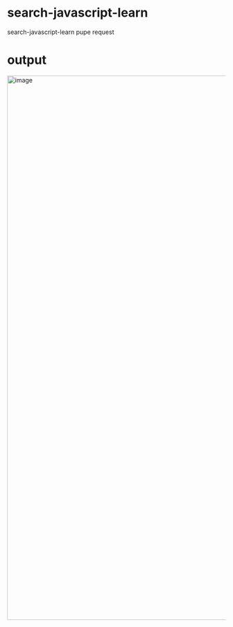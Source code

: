 # search-javascript-learn
search-javascript-learn pupe request

# output
<img width="1256" alt="image" src="https://github.com/zergreen/search-javascript-learn/assets/68957232/70bdb295-4285-4fcb-9ef3-5e72263384c0">

